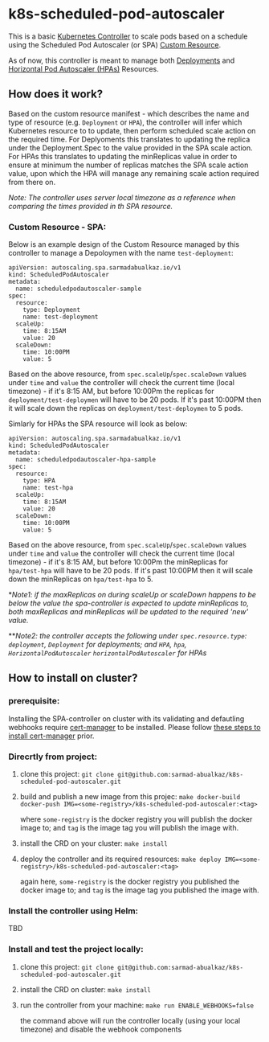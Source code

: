 # k8s-scheduled-pod-autoscaler

This is a basic [Kubernetes Controller](https://kubernetes.io/docs/concepts/architecture/controller/) to scale pods based on a schedule using the Scheduled Pod Autoscaler (or SPA) [Custom Resource](https://kubernetes.io/docs/concepts/extend-kubernetes/api-extension/custom-resources/). 

As of now, this controller is meant to manage both [Deployments](https://kubernetes.io/docs/concepts/workloads/controllers/deployment/) and [Horizontal Pod Autoscaler (HPAs)](https://kubernetes.io/docs/tasks/run-application/horizontal-pod-autoscale/) Resources.

## How does it work?

Based on the custom resource manifest - which describes the name and type of resource (e.g. `Deployment` or `HPA`), the controller will infer which Kubernetes resource to to update, then perform scheduled scale action on the required time. For Deplyoments this translates to updating the replica under the Deployment.Spec to the value provided in the SPA scale action. For HPAs this translates to updating the minReplicas value in order to ensure at minimum the number of replicas matches the SPA scale action value, upon which the HPA will manage any remaining scale action required from there on. 

*Note: The controller uses server local timezone as a reference when comparing the times provided in th SPA resource.*

### Custom Resource - SPA:
Below is an example design of the Custom Resource managed by this controller to manage a Depoloymen with the name `test-deployment`:

```
apiVersion: autoscaling.spa.sarmadabualkaz.io/v1
kind: ScheduledPodAutoscaler
metadata:
  name: scheduledpodautoscaler-sample
spec:
  resource:
    type: Deployment
    name: test-deployment
  scaleUp:
    time: 8:15AM
    value: 20
  scaleDown:
    time: 10:00PM
    value: 5
```

Based on the above resource, from `spec.scaleUp`/`spec.scaleDown` values under `time` and `value` the controller will check the current time (local timezone) - if it's 8:15 AM, but before 10:00Pm the replicas for `deployment/test-deploymen` will have to be 20 pods. If it's past 10:00PM then it will scale down the replicas on `deployment/test-deploymen` to 5 pods. 

Simlarly for HPAs the SPA resource will look as below: 
```
apiVersion: autoscaling.spa.sarmadabualkaz.io/v1
kind: ScheduledPodAutoscaler
metadata:
  name: scheduledpodautoscaler-hpa-sample
spec:
  resource:
    type: HPA
    name: test-hpa
  scaleUp:
    time: 8:15AM
    value: 20
  scaleDown:
    time: 10:00PM
    value: 5
```
Based on the above resource, from `spec.scaleUp`/`spec.scaleDown` values under `time` and `value` the controller will check the current time (local timezone) - if it's 8:15 AM, but before 10:00Pm the minReplicas for `hpa/test-hpa` will have to be 20 pods. If it's past 10:00PM then it will scale down the minReplicas on `hpa/test-hpa` to 5. 

**Note1: if the maxReplicas on during scaleUp or scaleDown happens to be below the value the spa-controller is expected to update minReplicas to, both maxReplicas and minReplicas will be updated to the required 'new' value.*

***Note2: the controller accepts the following under `spec.resource.type`: `deployment`, `Deployment` for deployments; and `HPA`, `hpa`, `HorizontalPodAutoscaler` `horizontalPodAutoscaler` for HPAs*


## How to install on cluster?

### prerequisite:
Installing the SPA-controller on cluster with its validating and defautling webhooks require [cert-manager](https://github.com/jetstack/cert-manager) to be installed. Please follow [these steps to install cert-manager](https://docs.cert-manager.io/en/latest/getting-started/install/kubernetes.html) prior.

### Direcrtly from project:

1. clone this project: `git clone git@github.com:sarmad-abualkaz/k8s-scheduled-pod-autoscaler.git`

2. build and publish a new image from this projec: `make docker-build docker-push IMG=<some-registry>/k8s-scheduled-pod-autoscaler:<tag>`

    where `some-registry` is the docker registry you will publish the docker image to; and `tag` is the image tag you will publish the image with.

3. install the CRD on your cluster: `make install`

4. deploy the controller and its required resources: `make deploy IMG=<some-registry>/k8s-scheduled-pod-autoscaler:<tag>`

    again here, `some-registry` is the docker registry you published the docker image to; and `tag` is the image tag you published the image with.


### Install the controller using Helm:
  TBD


### Install and test the project locally:

1. clone this project: `git clone git@github.com:sarmad-abualkaz/k8s-scheduled-pod-autoscaler.git`

2. install the CRD on cluster: `make install`

3. run the controller from your machine: `make run ENABLE_WEBHOOKS=false` 

    the command above will run the controller locally (using your local timezone) and disable the webhook components
